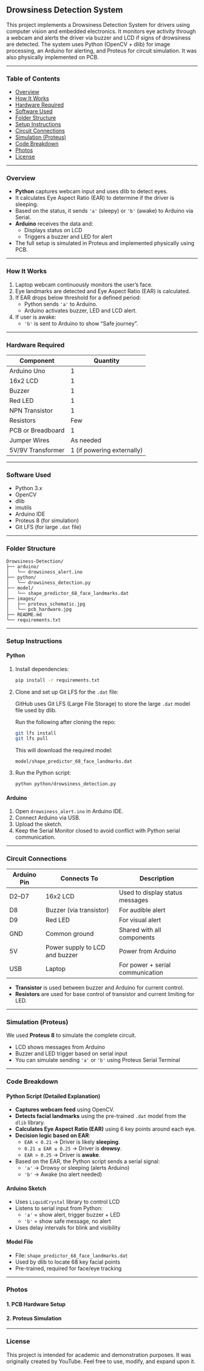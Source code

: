 ## Drowsiness Detection System

This project implements a Drowsiness Detection System for drivers using computer vision and embedded electronics. It monitors eye activity through a webcam and alerts the driver via buzzer and LCD if signs of drowsiness are detected. The system uses Python (OpenCV + dlib) for image processing, an Arduino for alerting, and Proteus for circuit simulation. It was also physically implemented on PCB.

---

### Table of Contents

- [Overview](#overview)
- [How It Works](#how-it-works)
- [Hardware Required](#hardware-required)
- [Software Used](#software-used)
- [Folder Structure](#folder-structure)
- [Setup Instructions](#setup-instructions)
- [Circuit Connections](#circuit-connections)
- [Simulation (Proteus)](#simulation-proteus)
- [Code Breakdown](#code-breakdown)
- [Photos](#photos)
- [License](#license)

---

### Overview

- **Python** captures webcam input and uses dlib to detect eyes.
- It calculates Eye Aspect Ratio (EAR) to determine if the driver is sleeping.
- Based on the status, it sends `'a'` (sleepy) or `'b'` (awake) to Arduino via Serial.
- **Arduino** receives the data and:
  - Displays status on LCD
  - Triggers a buzzer and LED for alert
- The full setup is simulated in Proteus and implemented physically using PCB.

---

### How It Works

1. Laptop webcam continuously monitors the user’s face.
2. Eye landmarks are detected and Eye Aspect Ratio (EAR) is calculated.
3. If EAR drops below threshold for a defined period:
   - Python sends `'a'` to Arduino.
   - Arduino activates buzzer, LED and LCD alert.
4. If user is awake:
   - `'b'` is sent to Arduino to show “Safe journey”.

---

### Hardware Required

| Component         | Quantity                   |
| ----------------- | -------------------------- |
| Arduino Uno       | 1                          |
| 16x2 LCD          | 1                          |
| Buzzer            | 1                          |
| Red LED           | 1                          |
| NPN Transistor    | 1                          |
| Resistors         | Few                        |
| PCB or Breadboard | 1                          |
| Jumper Wires      | As needed                  |
| 5V/9V Transformer | 1 (if powering externally) |

---

### Software Used

- Python 3.x
- OpenCV
- dlib
- imutils
- Arduino IDE
- Proteus 8 (for simulation)
- Git LFS (for large `.dat` file)

---

### Folder Structure

```
Drowsiness-Detection/
├── arduino/
│   └── drowsiness_alert.ino
├── python/
│   └── drowsiness_detection.py
├── model/
│   └── shape_predictor_68_face_landmarks.dat
├── images/
│   ├── proteus_schematic.jpg
│   └── pcb_hardware.jpg
├── README.md
└── requirements.txt
```

---

### Setup Instructions

#### Python

1. Install dependencies:

   ```bash
   pip install -r requirements.txt
   ```

2. Clone and set up Git LFS for the `.dat` file:

   GitHub uses Git LFS (Large File Storage) to store the large `.dat` model file used by dlib.

   Run the following after cloning the repo:

   ```bash
   git lfs install
   git lfs pull
   ```

   This will download the required model:

   ```
   model/shape_predictor_68_face_landmarks.dat
   ```

3. Run the Python script:

   ```bash
   python python/drowsiness_detection.py
   ```

#### Arduino

1. Open `drowsiness_alert.ino` in Arduino IDE.
2. Connect Arduino via USB.
3. Upload the sketch.
4. Keep the Serial Monitor closed to avoid conflict with Python serial communication.

---

### Circuit Connections

| Arduino Pin | Connects To                    | Description                      |
| ----------- | ------------------------------ | -------------------------------- |
| D2–D7       | 16x2 LCD                       | Used to display status messages  |
| D8          | Buzzer (via transistor)        | For audible alert                |
| D9          | Red LED                        | For visual alert                 |
| GND         | Common ground                  | Shared with all components       |
| 5V          | Power supply to LCD and buzzer | Power from Arduino               |
| USB         | Laptop                         | For power + serial communication |

- **Transistor** is used between buzzer and Arduino for current control.
- **Resistors** are used for base control of transistor and current limiting for LED.

---

### Simulation (Proteus)

We used **Proteus 8** to simulate the complete circuit.

- LCD shows messages from Arduino
- Buzzer and LED trigger based on serial input
- You can simulate sending `'a'` or `'b'` using Proteus Serial Terminal

---

### Code Breakdown

#### Python Script (Detailed Explanation)

- **Captures webcam feed** using OpenCV.
- **Detects facial landmarks** using the pre-trained `.dat` model from the `dlib` library.
- **Calculates Eye Aspect Ratio (EAR)** using 6 key points around each eye.
- **Decision logic based on EAR**:
  - `EAR < 0.21` → Driver is likely **sleeping**.
  - `0.21 ≤ EAR ≤ 0.25` → Driver is **drowsy**.
  - `EAR > 0.25` → Driver is **awake**.
- Based on the EAR, the Python script sends a serial signal:
  - `'a'` → Drowsy or sleeping (alerts Arduino)
  - `'b'` → Awake (no alert needed)

#### Arduino Sketch

- Uses `LiquidCrystal` library to control LCD
- Listens to serial input from Python:
  - `'a'` = show alert, trigger buzzer + LED
  - `'b'` = show safe message, no alert
- Uses delay intervals for blink and visibility

#### Model File

- File: `shape_predictor_68_face_landmarks.dat`
- Used by dlib to locate 68 key facial points
- Pre-trained, required for face/eye tracking

---

### Photos

#### 1. PCB Hardware Setup



#### 2. Proteus Simulation



---

### License

This project is intended for academic and demonstration purposes. It was originally created by YouTube. Feel free to use, modify, and expand upon it.

